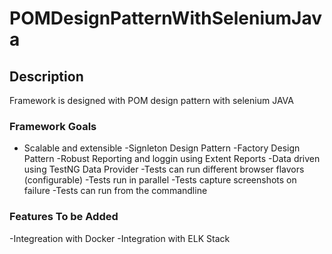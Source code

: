 # POMDesignPatternWithSeleniumJava


## Description

Framework is designed with POM design pattern with selenium JAVA

### Framework Goals

- Scalable and extensible
-Signleton Design Pattern
-Factory Design Pattern
-Robust Reporting and loggin using Extent Reports
-Data driven using TestNG Data Provider
-Tests can run different browser flavors (configurable)
-Tests run in parallel
-Tests capture screenshots on failure
-Tests can run from the commandline

### Features To be Added
-Integreation with Docker
-Integration with ELK Stack
